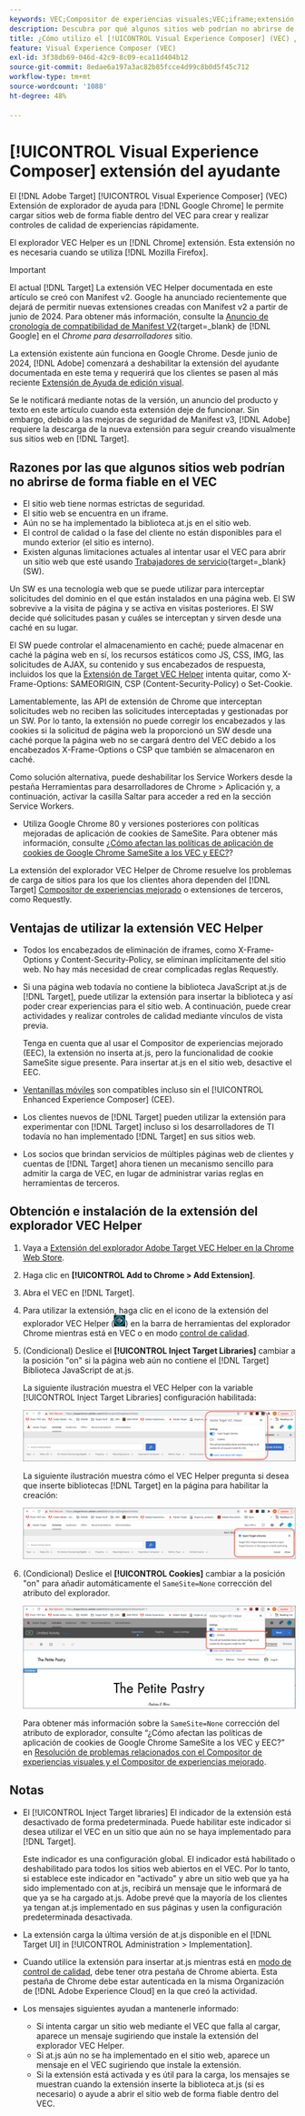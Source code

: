 ```yaml
---
keywords: VEC;Compositor de experiencias visuales;VEC;iframe;extensión;explorador
description: Descubra por qué algunos sitios web podrían no abrirse de forma fiable en [!UICONTROL Visual Experience Composer] (VEC). La extensión del explorador VEC Helper le permite cargar sitios web de forma fiable dentro del VEC.
title: ¿Cómo utilizo el [!UICONTROL Visual Experience Composer] (VEC) ¿Extensión de ayuda?
feature: Visual Experience Composer (VEC)
exl-id: 3f38db69-046d-42c9-8c09-eca11d404b12
source-git-commit: 8edae6a197a3ac82b85fcce4d99c8b0d5f45c712
workflow-type: tm+mt
source-wordcount: '1088'
ht-degree: 48%

---
```


# [!UICONTROL Visual Experience Composer] extensión del ayudante

El [!DNL Adobe Target] [!UICONTROL Visual Experience Composer] (VEC) Extensión de explorador de ayuda para [!DNL Google Chrome] le permite cargar sitios web de forma fiable dentro del VEC para crear y realizar controles de calidad de experiencias rápidamente.

El explorador VEC Helper es un [!DNL Chrome] extensión. Esta extensión no es necesaria cuando se utiliza [!DNL Mozilla Firefox].

>[!IMPORTANT]
>
>El actual [!DNL Target] La extensión VEC Helper documentada en este artículo se creó con Manifest v2. Google ha anunciado recientemente que dejará de permitir nuevas extensiones creadas con Manifest v2 a partir de junio de 2024. Para obtener más información, consulte la [Anuncio de cronología de compatibilidad de Manifest V2](https://developer.chrome.com/docs/extensions/develop/migrate/mv2-deprecation-timeline){target=_blank} de [!DNL Google] en el *Chrome para desarrolladores* sitio.
>
>La extensión existente aún funciona en Google Chrome. Desde junio de 2024, [!DNL Adobe] comenzará a deshabilitar la extensión del ayudante documentada en este tema y requerirá que los clientes se pasen al más reciente [Extensión de Ayuda de edición visual](/help/main/c-experiences/c-visual-experience-composer/r-troubleshoot-composer/visual-editing-helper-extension.md).
>
Se le notificará mediante notas de la versión, un anuncio del producto y texto en este artículo cuando esta extensión deje de funcionar. Sin embargo, debido a las mejoras de seguridad de Manifest v3, [!DNL Adobe] requiere la descarga de la nueva extensión para seguir creando visualmente sus sitios web en [!DNL Target].

## Razones por las que algunos sitios web podrían no abrirse de forma fiable en el VEC

* El sitio web tiene normas estrictas de seguridad.
* El sitio web se encuentra en un iframe.
* Aún no se ha implementado la biblioteca at.js en el sitio web.
* El control de calidad o la fase del cliente no están disponibles para el mundo exterior (el sitio es interno).
* Existen algunas limitaciones actuales al intentar usar el VEC para abrir un sitio web que esté usando [Trabajadores de servicio](https://developer.mozilla.org/es/docs/Web/API/Service_Worker_API){target=_blank} (SW).

Un SW es una tecnología web que se puede utilizar para interceptar solicitudes del dominio en el que están instalados en una página web. El SW sobrevive a la visita de página y se activa en visitas posteriores. El SW decide qué solicitudes pasan y cuáles se interceptan y sirven desde una caché en su lugar.

El SW puede controlar el almacenamiento en caché; puede almacenar en caché la página web en sí, los recursos estáticos como JS, CSS, IMG, las solicitudes de AJAX, su contenido y sus encabezados de respuesta, incluidos los que la [Extensión de Target VEC Helper](/help/main/c-experiences/c-visual-experience-composer/r-troubleshoot-composer/vec-helper-browser-extension.md) intenta quitar, como X-Frame-Options: SAMEORIGIN, CSP (Content-Security-Policy) o Set-Cookie.

Lamentablemente, las API de extensión de Chrome que interceptan solicitudes web no reciben las solicitudes interceptadas y gestionadas por un SW. Por lo tanto, la extensión no puede corregir los encabezados y las cookies si la solicitud de página web la proporcionó un SW desde una caché porque la página web no se cargará dentro del VEC debido a los encabezados X-Frame-Options o CSP que también se almacenaron en caché.

Como solución alternativa, puede deshabilitar los Service Workers desde la pestaña Herramientas para desarrolladores de Chrome > Aplicación y, a continuación, activar la casilla Saltar para acceder a red en la sección Service Workers.

* Utiliza Google Chrome 80 y versiones posteriores con políticas mejoradas de aplicación de cookies de SameSite. Para obtener más información, consulte [¿Cómo afectan las políticas de aplicación de cookies de Google Chrome SameSite a los VEC y EEC?](/help/main/c-experiences/c-visual-experience-composer/r-troubleshoot-composer/issues-related-to-the-visual-experience-composer-vec-and-enhanced-experience-composer-eec.md#samesite)?

La extensión del explorador VEC Helper de Chrome resuelve los problemas de carga de sitios para los que los clientes ahora dependen del [!DNL Target] [Compositor de experiencias mejorado](/help/main/administrating-target/visual-experience-composer-set-up.md#eec) o extensiones de terceros, como Requestly.

## Ventajas de utilizar la extensión VEC Helper

* Todos los encabezados de eliminación de iframes, como X-Frame-Options y Content-Security-Policy, se eliminan implícitamente del sitio web. No hay más necesidad de crear complicadas reglas Requestly.
* Si una página web todavía no contiene la biblioteca JavaScript at.js de [!DNL Target], puede utilizar la extensión para insertar la biblioteca y así poder crear experiencias para el sitio web. A continuación, puede crear actividades y realizar controles de calidad mediante vínculos de vista previa.

  Tenga en cuenta que al usar el Compositor de experiencias mejorado (EEC), la extensión no inserta at.js, pero la funcionalidad de cookie SameSite sigue presente. Para insertar at.js en el sitio web, desactive el EEC.

* [Ventanillas móviles](/help/main/c-experiences/c-visual-experience-composer/mobile-viewports.md) son compatibles incluso sin el [!UICONTROL Enhanced Experience Composer] (CEE).
* Los clientes nuevos de [!DNL Target] pueden utilizar la extensión para experimentar con [!DNL Target] incluso si los desarrolladores de TI todavía no han implementado [!DNL Target] en sus sitios web.
* Los socios que brindan servicios de múltiples páginas web de clientes y cuentas de [!DNL Target] ahora tienen un mecanismo sencillo para admitir la carga de VEC, en lugar de administrar varias reglas en herramientas de terceros.

## Obtención e instalación de la extensión del explorador VEC Helper

1. Vaya a [Extensión del explorador Adobe Target VEC Helper en la Chrome Web Store](https://chrome.google.com/webstore/detail/adobe-target-vec-helper/ggjpideecfnbipkacplkhhaflkdjagak).
1. Haga clic en **[!UICONTROL Add to Chrome > Add Extension]**.
1. Abra el VEC en [!DNL Target].
1. Para utilizar la extensión, haga clic en el icono de la extensión del explorador VEC Helper (![icono de VEC Helper](/help/main/c-experiences/c-visual-experience-composer/r-troubleshoot-composer/assets/vec-help-extension.png)) en la barra de herramientas del explorador Chrome mientras está en VEC o en modo [control de calidad](/help/main/c-activities/c-activity-qa/activity-qa.md).
1. (Condicional) Deslice el **[!UICONTROL Inject Target Libraries]** cambiar a la posición &quot;on&quot; si la página web aún no contiene el [!DNL Target] Biblioteca JavaScript de at.js.

   La siguiente ilustración muestra el VEC Helper con la variable [!UICONTROL Inject Target Libraries] configuración habilitada:

   ![VEC Helper 1](/help/main/c-experiences/c-visual-experience-composer/r-troubleshoot-composer/assets/vec-help-extension-1.png)

   La siguiente ilustración muestra cómo el VEC Helper pregunta si desea que inserte bibliotecas [!DNL Target] en la página para habilitar la creación:

   ![VEC Helper 2](/help/main/c-experiences/c-visual-experience-composer/r-troubleshoot-composer/assets/vec-helper.png)

1. (Condicional) Deslice el **[!UICONTROL Cookies]** cambiar a la posición &quot;on&quot; para añadir automáticamente el `SameSite=None` corrección del atributo del explorador.

   ![Alternar cookies en la extensión del ayudante del VEC](/help/main/c-experiences/c-visual-experience-composer/r-troubleshoot-composer/assets/cookies-vec-helper.png)

   Para obtener más información sobre la `SameSite=None` corrección del atributo de explorador, consulte “¿Cómo afectan las políticas de aplicación de cookies de Google Chrome SameSite a los VEC y EEC?” en [Resolución de problemas relacionados con el Compositor de experiencias visuales y el Compositor de experiencias mejorado](/help/main/c-experiences/c-visual-experience-composer/r-troubleshoot-composer/issues-related-to-the-visual-experience-composer-vec-and-enhanced-experience-composer-eec.md#samesite).

## Notas

* El [!UICONTROL Inject Target libraries] El indicador de la extensión está desactivado de forma predeterminada. Puede habilitar este indicador si desea utilizar el VEC en un sitio que aún no se haya implementado para [!DNL Target].

  Este indicador es una configuración global. El indicador está habilitado o deshabilitado para todos los sitios web abiertos en el VEC. Por lo tanto, si establece este indicador en &quot;activado&quot; y abre un sitio web que ya ha sido implementado con at.js, recibirá un mensaje que le informará de que ya se ha cargado at.js. Adobe prevé que la mayoría de los clientes ya tengan at.js implementado en sus páginas y usen la configuración predeterminada desactivada.

* La extensión carga la última versión de at.js disponible en el [!DNL Target UI] in [!UICONTROL Administration > Implementation].
* Cuando utilice la extensión para insertar at.js mientras está en [modo de control de calidad](/help/main/c-activities/c-activity-qa/activity-qa.md), debe tener otra pestaña de Chrome abierta. Esta pestaña de Chrome debe estar autenticada en la misma Organización de [!DNL Adobe Experience Cloud] en la que creó la actividad.
* Los mensajes siguientes ayudan a mantenerle informado:

   * Si intenta cargar un sitio web mediante el VEC que falla al cargar, aparece un mensaje sugiriendo que instale la extensión del explorador VEC Helper.
   * Si at.js aún no se ha implementado en el sitio web, aparece un mensaje en el VEC sugiriendo que instale la extensión.
   * Si la extensión está activada y es útil para la carga, los mensajes se muestran cuando la extensión inserte la biblioteca at.js (si es necesario) o ayude a abrir el sitio web de forma fiable dentro del VEC.
